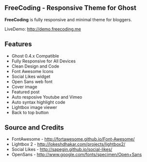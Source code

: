 FreeCoding - Responsive Theme for Ghost
--------------------------------------------

**FreeCoding** is fully responsive and minimal theme for bloggers.

LiveDemo: http://demo.freecoding.me

Features
--------
- Ghost 0.4.x Compatible
- Fully Responsive for All Devices
- Clean Design and Code
- Font Awesome Icons
- Social Likes widget
- Open Sans web font
- Cover image
- Featured post
- Auto resposive Youtube and Vimeo
- Auto syntax highlight code
- Lightbox image viewer
- Back to top button

Source and Credits
------------------
- FontAwesome 	- http://fortawesome.github.io/Font-Awesome/
- Lightbox 2 	- http://lokeshdhakar.com/projects/lightbox2/ 
- Social Likes 	- http://sapegin.github.io/social-likes/
- OpenSans 		- http://www.google.com/fonts/specimen/Open+Sans
